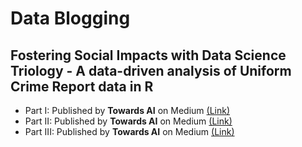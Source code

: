 # Data Blogging

## Fostering Social Impacts with Data Science Triology - A data-driven analysis of Uniform Crime Report data in R
- Part I: Published by **Towards AI** on Medium [(Link)](https://pub.towardsai.net/fostering-criminal-justice-with-data-science-part-i-be4cabdeb0a1) 
- Part II: Published by **Towards AI** on Medium [(Link)](https://pub.towardsai.net/fostering-social-impacts-with-data-science-part-ii-a73f5b90ebf5)
- Part III: Published by **Towards AI** on Medium [(Link)](https://pub.towardsai.net/part-final-fostering-social-impacts-with-data-science-c853e50d0379)
